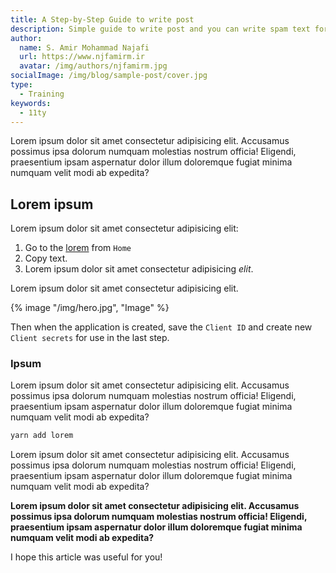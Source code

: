 ```yaml
---
title: A Step-by-Step Guide to write post
description: Simple guide to write post and you can write spam text for better view.
author:
  name: S. Amir Mohammad Najafi
  url: https://www.njfamirm.ir
  avatar: /img/authors/njfamirm.jpg
socialImage: /img/blog/sample-post/cover.jpg
type:
  - Training
keywords:
  - 11ty
---
```


Lorem ipsum dolor sit amet consectetur adipisicing elit. Accusamus possimus ipsa dolorum numquam molestias nostrum officia! Eligendi, praesentium ipsam aspernatur dolor illum doloremque fugiat minima numquam velit modi ab expedita?

## Lorem ipsum

Lorem ipsum dolor sit amet consectetur adipisicing elit:

1. Go to the [lorem](https://lorem-ipsum.ir) from `Home`
2. Copy text.
3. Lorem ipsum dolor sit amet consectetur adipisicing _elit_.

Lorem ipsum dolor sit amet consectetur adipisicing elit.

{% image "/img/hero.jpg", "Image" %}

Then when the application is created, save the `Client ID` and create new `Client secrets` for use in the last step.

### Ipsum

Lorem ipsum dolor sit amet consectetur adipisicing elit. Accusamus possimus ipsa dolorum numquam molestias nostrum officia! Eligendi, praesentium ipsam aspernatur dolor illum doloremque fugiat minima numquam velit modi ab expedita?

```sh
yarn add lorem
```

Lorem ipsum dolor sit amet consectetur adipisicing elit. Accusamus possimus ipsa dolorum numquam molestias nostrum officia! Eligendi, praesentium ipsam aspernatur dolor illum doloremque fugiat minima numquam velit modi ab expedita?

**Lorem ipsum dolor sit amet consectetur adipisicing elit. Accusamus possimus ipsa dolorum numquam molestias nostrum officia! Eligendi, praesentium ipsam aspernatur dolor illum doloremque fugiat minima numquam velit modi ab expedita?**

I hope this article was useful for you!

